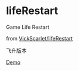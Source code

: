 # lifeRestart
Game Life Restart

from [VickScarlet/lifeRestart](https://github.com/VickScarlet/lifeRestart)

飞升版本




[Demo](https://liferestart.feisheng.cn/)
